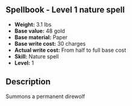 ## Spellbook - Level 1 nature spell

- **Weight:** 3.1 lbs
- **Base value:** 48 gold
- **Base material:** Paper
- **Base write cost:** 30 charges
- **Actual write cost:** From half to full base cost
- **Skill:** Nature spell
- **Level:** 1

## Description

Summons a permanent direwolf
